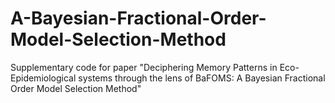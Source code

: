 # A-Bayesian-Fractional-Order-Model-Selection-Method
Supplementary code for paper "Deciphering Memory Patterns in Eco-Epidemiological systems through the lens of BaFOMS: A Bayesian Fractional Order Model Selection Method"
